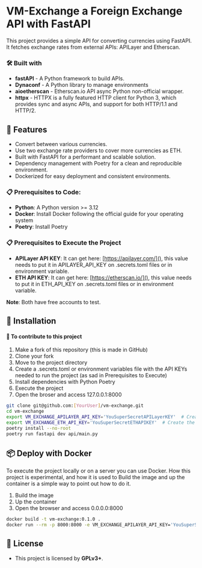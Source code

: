 # VM-Exchange a Foreign Exchange API with FastAPI

This project provides a simple API for converting currencies using FastAPI.
It fetches exchange rates from external APIs: APILayer and Etherscan.

### 🛠️ Built with
- **fastAPI** - A Python framework to build APIs.
- **Dynaconf** - A Python library to manage environments
- **aioetherscan** - Etherscan.io API async Python non-official wrapper. 
- **httpx** - HTTPX is a fully featured HTTP client for Python 3, which provides sync and async APIs, and support for both HTTP/1.1 and HTTP/2.

## 🚀 Features
- Convert between various currencies.
- Use two exchange rate providers to cover more currencies as ETH.
- Built with FastAPI for a performant and scalable solution.
- Dependency management with Poetry for a clean and reproducible environment.
- Dockerized for easy deployment and consistent environments.

### 📋 Prerequisites to Code:
- **Python**: A Python version >= 3.12
- **Docker**: Install Docker following the official guide for your operating system
- **Poetry**: Install Poetry

### 📋 Prerequisites to Execute the Project
- **APILayer API KEY**: It can get here: [https://apilayer.com/](), this value needs to put it in APILAYER_API_KEY on .secrets.toml files or in environment variable.
- **ETH API KEY**: It can get here: [https://etherscan.io/](), this value needs to put it in ETH_API_KEY on .secrets.toml files or in environment variable.

**Note**: Both have free accounts to test.

## 🔧 Installation
#### 🔩 To contribute to this project
1. Make a fork of this repository (this is made in GitHub)
1. Clone your fork 
1. Move to the project directory
1. Create a .secrets.toml or environment variables file with the API KEYs needed to run the project (as sad in Prerequisites to Execute)
1. Install dependencies with Python Poetry
1. Execute the project 
1. Open the broser and access 127.0.0.1:8000 

```bash
git clone git@github.com:[YourUser]/vm-exchange.git
cd vm-exchange
export VM_EXCHANGE_APILAYER_API_KEY='YouSuperSecretAPILayerKEY'  # Create the envvar of APILayer API Key
export VM_EXCHANGE_ETH_API_KEY='YouSuperSecretETHAPIKEY'  # Create the envvar of ETH API Key
poetry install --no-root
poetry run fastapi dev api/main.py
```

## 📦 Deploy with Docker 
To execute the project locally or on a server you can use Docker. 
How this project is experimental, and how it is used to Build the image and up the container is a simple way to point 
out how to do it.
1. Build the image
2. Up the container
3. Open the browser and access 0.0.0.0:8000

```bash
docker build -t vm-exchange:0.1.0 .
docker run --rm -p 8000:8000 -e VM_EXCHANGE_APILAYER_API_KEY='YouSuperSecretAPILayerKEY' -e VM_EXCHANGE_ETH_API_KEY='YouSuperSecretETHAPIKEY' vm-exchange:0.1.0
```

## 📄 License
- This project is licensed by **GPLv3+**.
